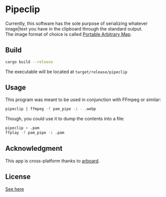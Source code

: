 # Pipeclip

Currently, this software has the sole purpose of serializing whatever image|text you have in the clipboard through the standard output.\
The image format of choice is called [Portable Arbitrary Map](https://en.wikipedia.org/wiki/Netpbm#PAM_graphics_format).

## Build

```sh
cargo build --release
```

The executable will be located at `target/release/pipeclip`

## Usage

This program was meant to be used in conjunction with FFmpeg or similar:

```sh
pipeclip | ffmpeg -f pam_pipe -i - .webp
```

Though, you could use it to dump the contents into a file:

```sh
pipeclip > .pam
ffplay -f pam_pipe -i .pam
```

## Acknowledgment

This app is cross-platform thanks to [arboard](https://github.com/1Password/arboard).

## License

[See here](license.md)